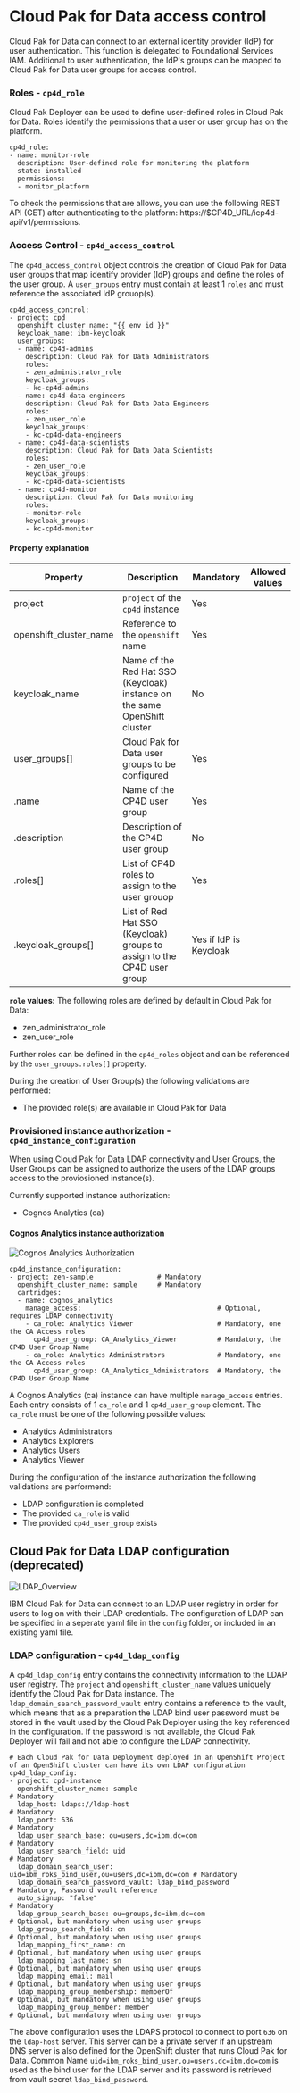 # Cloud Pak for Data access control

Cloud Pak for Data can connect to an external identity provider (IdP) for user authentication. This function is delegated to Foundational Services IAM. Additional to user authentication, the IdP's groups can be mapped to Cloud Pak for Data user groups for access control.

### Roles - `cp4d_role`
Cloud Pak Deployer can be used to define user-defined roles in Cloud Pak for Data. Roles identify the permissions that a user or user group has on the platform.

```
cp4d_role:
- name: monitor-role
  description: User-defined role for monitoring the platform
  state: installed
  permissions:
  - monitor_platform
```

To check the permissions that are allows, you can use the following REST API (GET) after authenticating to the platform: https://$CP4D_URL/icp4d-api/v1/permissions.

### Access Control - `cp4d_access_control`
The `cp4d_access_control` object controls the creation of Cloud Pak for Data user groups that map identify provider (IdP) groups and define the roles of the user group. A `user_groups` entry must contain at least 1 `roles` and must reference the associated IdP grouop(s).

```
cp4d_access_control:
- project: cpd
  openshift_cluster_name: "{{ env_id }}"
  keycloak_name: ibm-keycloak
  user_groups:
  - name: cp4d-admins
    description: Cloud Pak for Data Administrators
    roles:
    - zen_administrator_role
    keycloak_groups:
    - kc-cp4d-admins
  - name: cp4d-data-engineers
    description: Cloud Pak for Data Data Engineers
    roles:
    - zen_user_role
    keycloak_groups:
    - kc-cp4d-data-engineers
  - name: cp4d-data-scientists
    description: Cloud Pak for Data Data Scientists
    roles:
    - zen_user_role
    keycloak_groups:
    - kc-cp4d-data-scientists
  - name: cp4d-monitor
    description: Cloud Pak for Data monitoring
    roles:
    - monitor-role
    keycloak_groups:
    - kc-cp4d-monitor
```

#### Property explanation
| Property               | Description                                                                            | Mandatory | Allowed values |
| ---------------------- | -------------------------------------------------------------------------------------- | --------- | -------------- |
| project                | `project` of the `cp4d` instance                                                       | Yes       |                |
| openshift_cluster_name | Reference to the `openshift` name                                                      | Yes       |                |
| keycloak_name          | Name of the Red Hat SSO (Keycloak) instance on the same OpenShift cluster              | No        |                |
| user_groups[]          | Cloud Pak for Data user groups to be configured                                        | Yes       |                |
| .name                  | Name of the CP4D user group                                                            | Yes       |                |
| .description           | Description of the CP4D user group                                                     | No        |                |
| .roles[]               | List of CP4D roles to assign to the user grouop                                        | Yes       |                |
| .keycloak_groups[]     | List of Red Hat SSO (Keycloak) groups to assign to the CP4D user group                 | Yes if IdP is Keycloak |   |

**`role` values:**
The following roles are defined by default in Cloud Pak for Data:
- zen_administrator_role
- zen_user_role

Further roles can be defined in the `cp4d_roles` object and can be referenced by the `user_groups.roles[]` property.

During the creation of User Group(s) the following validations are performed:
- The provided role(s) are available in Cloud Pak for Data

### Provisioned instance authorization - `cp4d_instance_configuration`
When using Cloud Pak for Data LDAP connectivity and User Groups, the User Groups can be assigned to authorize the users of the LDAP groups access to the proviosioned instance(s).

Currently supported instance authorization:  
- Cognos Analytics (ca)

#### Cognos Analytics instance authorization

![Cognos Analytics Authorization](images/cognos_authorization.png "Cognos Analytics Authorization")

```
cp4d_instance_configuration:
- project: zen-sample                # Mandatory
  openshift_cluster_name: sample     # Mandatory
  cartridges:
  - name: cognos_analytics
    manage_access:                                  # Optional, requires LDAP connectivity
    - ca_role: Analytics Viewer                     # Mandatory, one the CA Access roles
      cp4d_user_group: CA_Analytics_Viewer          # Mandatory, the CP4D User Group Name
    - ca_role: Analytics Administrators             # Mandatory, one the CA Access roles
      cp4d_user_group: CA_Analytics_Administrators  # Mandatory, the CP4D User Group Name
```

A Cognos Analytics (ca) instance can have multiple `manage_access` entries. Each entry consists of 1 `ca_role` and 1 `cp4d_user_group` element. 
The `ca_role` must be one of the following possible values:
- Analytics Administrators
- Analytics Explorers
- Analytics Users 
- Analytics Viewer

During the configuration of the instance authorization the following validations are performend:
- LDAP configuration is completed
- The provided `ca_role` is valid
- The provided `cp4d_user_group` exists

## Cloud Pak for Data LDAP configuration (deprecated)

![LDAP_Overview](images/ldap_user_groups.png "LDAP connection and User Groups")

IBM Cloud Pak for Data can connect to an LDAP user registry in order for users to log on with their LDAP credentials. The configuration of LDAP can be specified in a seperate yaml file in the `config` folder, or included in an existing yaml file.

### LDAP configuration - `cp4d_ldap_config`

A `cp4d_ldap_config` entry contains the connectivity information to the LDAP user registry. The `project` and `openshift_cluster_name` values uniquely identify the Cloud Pak for Data instance.
The `ldap_domain_search_password_vault` entry contains a reference to the vault, which means that as a preparation the LDAP bind user password must be stored in the vault used by the Cloud Pak Deployer using the key referenced in the configuration. 
If the password is not available, the Cloud Pak Deployer will fail and not able to configure the LDAP connectivity.

```
# Each Cloud Pak for Data Deployment deployed in an OpenShift Project of an OpenShift cluster can have its own LDAP configuration
cp4d_ldap_config:
- project: cpd-instance
  openshift_cluster_name: sample                                         # Mandatory
  ldap_host: ldaps://ldap-host                                           # Mandatory
  ldap_port: 636                                                         # Mandatory
  ldap_user_search_base: ou=users,dc=ibm,dc=com                          # Mandatory
  ldap_user_search_field: uid                                            # Mandatory
  ldap_domain_search_user: uid=ibm_roks_bind_user,ou=users,dc=ibm,dc=com # Mandatory
  ldap_domain_search_password_vault: ldap_bind_password                  # Mandatory, Password vault reference
  auto_signup: "false"                                                   # Mandatory
  ldap_group_search_base: ou=groups,dc=ibm,dc=com                        # Optional, but mandatory when using user groups
  ldap_group_search_field: cn                                            # Optional, but mandatory when using user groups
  ldap_mapping_first_name: cn                                            # Optional, but mandatory when using user groups
  ldap_mapping_last_name: sn                                             # Optional, but mandatory when using user groups
  ldap_mapping_email: mail                                               # Optional, but mandatory when using user groups
  ldap_mapping_group_membership: memberOf                                # Optional, but mandatory when using user groups
  ldap_mapping_group_member: member                                      # Optional, but mandatory when using user groups
```

The above configuration uses the LDAPS protocol to connect to port `636` on the `ldap-host` server. This server can be a private server if an upstream DNS server is also defined for the OpenShift cluster that runs Cloud Pak for Data. Common Name `uid=ibm_roks_bind_user,ou=users,dc=ibm,dc=com` is used as the bind user for the LDAP server and its password is retrieved from vault secret `ldap_bind_password`.
